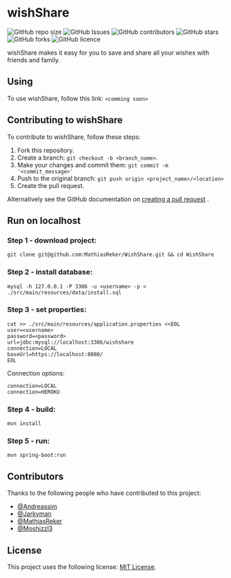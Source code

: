 # wishShare

![GitHub repo size](https://img.shields.io/github/repo-size/MathiasReker/WishShare)
![GitHub Issues](https://img.shields.io/github/issues/MathiasReker/WishShare)
![GitHub contributors](https://img.shields.io/github/contributors/MathiasReker/WishShare)
![GitHub stars](https://img.shields.io/github/stars/MathiasReker/WishShare)
![GitHub forks](https://img.shields.io/github/forks/MathiasReker/WishShare)
![GitHub licence](https://img.shields.io/github/license/MathiasReker/WishShare.svg)

wishShare makes it easy for you to save and share all your wishes with friends and family.

## Using

To use wishShare, follow this link: `<comming soon>`

## Contributing to wishShare

To contribute to wishShare, follow these steps:

1. Fork this repository.
2. Create a branch: `git checkout -b <branch_name>`.
3. Make your changes and commit them: `git commit -m '<commit_message>'`
4. Push to the original branch: `git push origin <project_name>/<location>`
5. Create the pull request.

Alternatively see the GitHub documentation
on [creating a pull request](https://help.github.com/en/github/collaborating-with-issues-and-pull-requests/creating-a-pull-request)
.

## Run on localhost

### Step 1 - download project:

```
git clone git@github.com:MathiasReker/WishShare.git && cd WishShare
```

### Step 2 - install database:

```
mysql -h 127.0.0.1 -P 3306 -u <username> -p < ./src/main/resources/data/install.sql
```

### Step 3 - set properties:

```
cat >> ./src/main/resources/application.properties <<EOL
user=<username>
password=<password>
url=jdbc:mysql://localhost:3306/wishshare
connection=LOCAL
baseUrl=https://localhost:8080/
EOL
```

Connection options:

```
connection=LOCAL
connection=HEROKU
```

### Step 4 - build:

```
mvn install
```

### Step 5 - run:

```
mvn spring-boot:run
```

## Contributors

Thanks to the following people who have contributed to this project:

* [@Andreassim](https://github.com/Andreassim)
* [@Jarkyman](https://github.com/Jarkyman)
* [@MathiasReker](https://github.com/MathiasReker)
* [@Moshizzl3](https://github.com/Moshizzl3)

## License

This project uses the following license: [MIT License](https://github.com/MathiasReker/WishShare/blob/develop/LICENSE).
